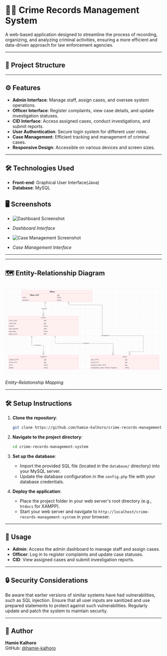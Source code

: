 # 🕵️‍♂️ Crime Records Management System

A web-based application designed to streamline the process of recording, organizing, and analyzing criminal activities, 
ensuring a more efficient and data-driven approach for law enforcement agencies.

---

## 📂 Project Structure


---

## ⚙️ Features

- **Admin Interface**: Manage staff, assign cases, and oversee system operations.
- **Officer Interface**: Register complaints, view case details, and update investigation statuses.
- **CID Interface**: Access assigned cases, conduct investigations, and submit reports.
- **User Authentication**: Secure login system for different user roles.
- **Case Management**: Efficient tracking and management of criminal cases.
- **Responsive Design**: Accessible on various devices and screen sizes.

---

## 🛠️ Technologies Used

- **Front-end**: Graphical User Interface(Java)
- **Database**: MySQL

## 🖥️ Screenshots

- ![Dashboard Screenshot](https://github.com/hamie-kalhoro/crime-records-management-system/blob/master/CRMS%20working%20pics/dashboard.png)

- *Dashboard Interface*

- ![Case Management Screenshot](https://github.com/hamie-kalhoro/crime-records-management-system/blob/master/CRMS%20working%20pics/case_management.png)

- *Case Management Interface*

---

---

## 🗺️ Entity-Relationship Diagram

![ER Diagram](https://github.com/hamie-kalhoro/crime-records-management-system/blob/master/ER%20Mapping/dbms.png)

*Entity-Relationship Mapping*

---

## 🛠️ Setup Instructions

1. **Clone the repository**:

    ```bash
    git clone https://github.com/hamie-kalhoro/crime-records-management-system.git
    ```

2. **Navigate to the project directory**:

    ```bash
    cd crime-records-management-system
    ```

3. **Set up the database**:

    - Import the provided SQL file (located in the `database/` directory) into your MySQL server.
    - Update the database configuration in the `config.php` file with your database credentials.

4. **Deploy the application**:

    - Place the project folder in your web server's root directory (e.g., `htdocs` for XAMPP).
    - Start your web server and navigate to `http://localhost/crime-records-management-system` in your browser.

---

## 🚀 Usage

- **Admin**: Access the admin dashboard to manage staff and assign cases.
- **Officer**: Log in to register complaints and update case statuses.
- **CID**: View assigned cases and submit investigation reports.

---

## 🔒 Security Considerations

Be aware that earlier versions of similar systems have had vulnerabilities, such as SQL injection. 
Ensure that all user inputs are sanitized and use prepared statements to protect against such vulnerabilities. Regularly update and patch the system to maintain security.

---

## 👤 Author

**Hamie Kalhoro**  
GitHub: [@hamie-kalhoro](https://github.com/hamie-kalhoro)

